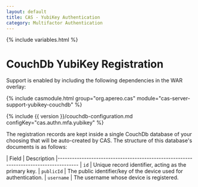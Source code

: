```yaml
---
layout: default
title: CAS - YubiKey Authentication
category: Multifactor Authentication
---
```


{% include variables.html %}

# CouchDb YubiKey Registration

Support is enabled by including the following dependencies in the WAR overlay:

{% include casmodule.html group="org.apereo.cas" module="cas-server-support-yubikey-couchdb" %}

{% include {{ version }}/couchdb-configuration.md configKey="cas.authn.mfa.yubikey" %}

The registration records are kept inside a single CouchDb database of your choosing that will be auto-created by CAS.
The structure of this database's documents is as follows:

| Field              | Description
|--------------------------------------------------------------------------------------
| `id`               | Unique record identifier, acting as the primary key.
| `publicId`         | The public identifier/key of the device used for authentication.
| `username`         | The username whose device is registered.
